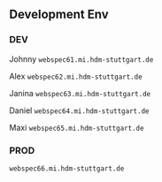 ## Development Env

### DEV
Johnny `webspec61.mi.hdm-stuttgart.de` 

Alex `webspec62.mi.hdm-stuttgart.de` 

Janina `webspec63.mi.hdm-stuttgart.de` 

Daniel `webspec64.mi.hdm-stuttgart.de` 

Maxi `webspec65.mi.hdm-stuttgart.de` 

### PROD 
`webspec66.mi.hdm-stuttgart.de`